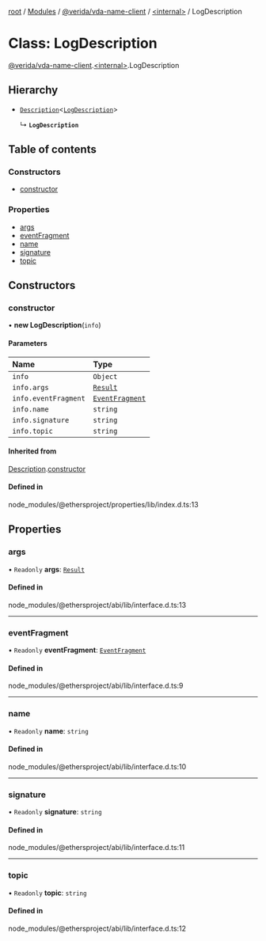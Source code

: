 [root](../README.md) / [Modules](../modules.md) / [@verida/vda-name-client](../modules/verida_vda_name_client.md) / [<internal\>](../modules/verida_vda_name_client._internal_.md) / LogDescription

# Class: LogDescription

[@verida/vda-name-client](../modules/verida_vda_name_client.md).[<internal\>](../modules/verida_vda_name_client._internal_.md).LogDescription

## Hierarchy

- [`Description`](verida_vda_name_client._internal_.Description.md)<[`LogDescription`](verida_vda_name_client._internal_.LogDescription.md)\>

  ↳ **`LogDescription`**

## Table of contents

### Constructors

- [constructor](verida_vda_name_client._internal_.LogDescription.md#constructor)

### Properties

- [args](verida_vda_name_client._internal_.LogDescription.md#args)
- [eventFragment](verida_vda_name_client._internal_.LogDescription.md#eventfragment)
- [name](verida_vda_name_client._internal_.LogDescription.md#name)
- [signature](verida_vda_name_client._internal_.LogDescription.md#signature)
- [topic](verida_vda_name_client._internal_.LogDescription.md#topic)

## Constructors

### constructor

• **new LogDescription**(`info`)

#### Parameters

| Name | Type |
| :------ | :------ |
| `info` | `Object` |
| `info.args` | [`Result`](../interfaces/verida_vda_name_client._internal_.Result.md) |
| `info.eventFragment` | [`EventFragment`](verida_vda_name_client._internal_.EventFragment.md) |
| `info.name` | `string` |
| `info.signature` | `string` |
| `info.topic` | `string` |

#### Inherited from

[Description](verida_vda_name_client._internal_.Description.md).[constructor](verida_vda_name_client._internal_.Description.md#constructor)

#### Defined in

node_modules/@ethersproject/properties/lib/index.d.ts:13

## Properties

### args

• `Readonly` **args**: [`Result`](../interfaces/verida_vda_name_client._internal_.Result.md)

#### Defined in

node_modules/@ethersproject/abi/lib/interface.d.ts:13

___

### eventFragment

• `Readonly` **eventFragment**: [`EventFragment`](verida_vda_name_client._internal_.EventFragment.md)

#### Defined in

node_modules/@ethersproject/abi/lib/interface.d.ts:9

___

### name

• `Readonly` **name**: `string`

#### Defined in

node_modules/@ethersproject/abi/lib/interface.d.ts:10

___

### signature

• `Readonly` **signature**: `string`

#### Defined in

node_modules/@ethersproject/abi/lib/interface.d.ts:11

___

### topic

• `Readonly` **topic**: `string`

#### Defined in

node_modules/@ethersproject/abi/lib/interface.d.ts:12

